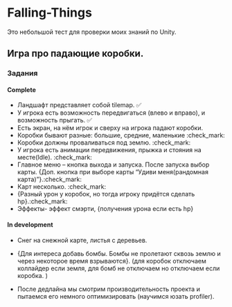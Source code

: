 # Falling-Things
Это небольшой тест для проверки моих знаний по Unity.
## Игра про падающие коробки.
### Задания
#### Complete
* Ландшафт представляет собой tilemap. :white_check_mark:
* У игрока есть возможность передвигаться (влево и вправо), и возможность прыгать. :white_check_mark:
* Есть экран, на нём игрок и сверху на игрока падают коробки. 
* Коробки бывают разные: большие, средние, маленькие  :check_mark:
* Коробки должны проваливаться под землю. :check_mark:
* У игрока есть анимации передвижения, прыжка и стояния на месте(Idle). :check_mark:
* Главное меню – кнопка выхода и запуска. После запуска выбор карты. {Доп. кнопка при выборе карты “Удиви меня(рандомная карта)”}.:check_mark:
* Карт несколько. :check_mark:
* {Разный урон у коробок, но тогда игроку придётся сделать hp}.:check_mark:
* Эффекты- эффект смэрти, {получения урона если есть hp}
#### In development
* Cнег на снежной карте, листья с деревьев.
* {Для интереса добавь бомбы. Бомбы не пролетают сквозь землю и через некоторое время взрываются}. (для коробок отключаем коллайдер если земля, для бомб не отключаем но отключаем если коробка. )






* После дедлайна мы смотрим производительность проекта и пытаемся его немного оптимизировать (научимся юзать profiler).


